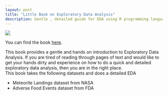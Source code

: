 ```yaml
---
layout: post
title: "Little Book on Exploratory Data Analysis"
description: Gentle , detailed guide for EDA using R programming language
---
```


<div>
	<img class="col one" src="{{ site.baseurl }}/img/EDABookCover.jpg">
</div>

<div class="col two">

You can find the book <a href="http://ambarishg.github.io/books/LittleBookEDA/">here</a>.

 This book provides a gentle and hands on introduction to Exploratory Data Analysis. If you are tired of reading through pages of text and would like to get your hands dirty and experience on how to do a quick and detailed exploratory data analysis, then you are in the right place.           
 This book takes the following datasets and does a detailed EDA  

 <ul>
 <li>Meteorite Landings dataset from NASA</li>
 <li>Adverse Food Events dataset from FDA </li>
 </ul>         
             
</div>
